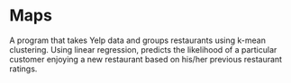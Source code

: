 # Maps

A program that takes Yelp data and groups restaurants using k-mean clustering. Using linear regression, predicts the likelihood of a particular customer enjoying a new restaurant based on his/her previous restaurant ratings. 
